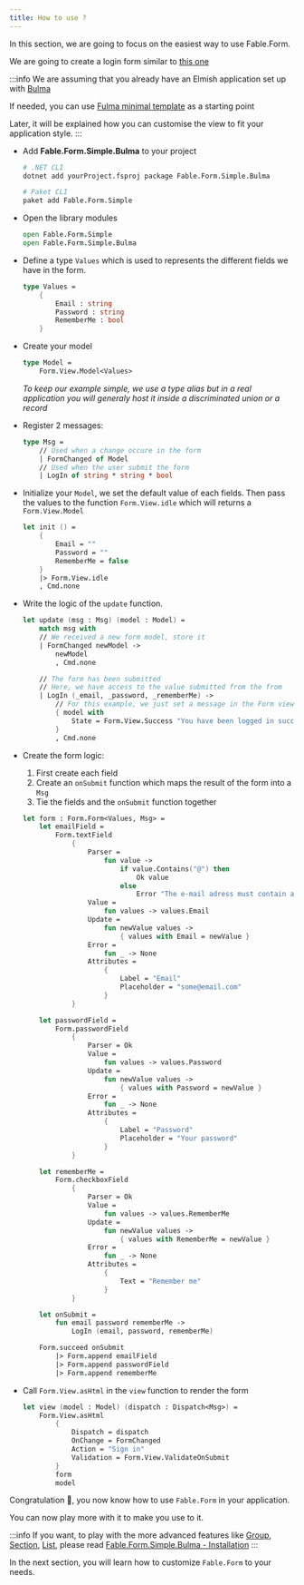 ```yaml
---
title: How to use ?
---
```


In this section, we are going to focus on the easiest way to use Fable.Form.

We are going to create a login form similar to [this one](Fable.Form/examples/index.html#login)

:::info
We are assuming that you already have an Elmish application set up with [Bulma](https://bulma.io/)

If needed, you can use [Fulma minimal template](https://fulma.github.io/Fulma/#template) as a starting point

Later, it will be explained how you can customise the view to fit your application style.
:::

<ul class="textual-steps">
<li>

Add **Fable.Form.Simple.Bulma** to your project

```bash
# .NET CLI
dotnet add yourProject.fsproj package Fable.Form.Simple.Bulma

# Paket CLI
paket add Fable.Form.Simple
```

</li>

<li>

Open the library modules

```fsharp
open Fable.Form.Simple
open Fable.Form.Simple.Bulma
```

</li>

<li>

Define a type `Values` which is used to represents the different fields we have in the form.

```fsharp
type Values =
    {
        Email : string
        Password : string
        RememberMe : bool
    }
```

</li>

<li>
Create your model

```fsharp
type Model =
    Form.View.Model<Values>
```

*To keep our example simple, we use a type alias but in a real application you will generaly host it inside a discriminated union or a record*

</li>

<li>

Register 2 messages:

```fsharp
type Msg =
    // Used when a change occure in the form
    | FormChanged of Model
    // Used when the user submit the form
    | LogIn of string * string * bool
```

</li>

<li>

Initialize your `Model`, we set the default value of each fields. Then pass the values to the function `Form.View.idle` which will returns a `Form.View.Model`

```fsharp
let init () =
    {
        Email = ""
        Password = ""
        RememberMe = false
    }
    |> Form.View.idle
    , Cmd.none
```

</li>

<li>

Write the logic of the `update` function.

```fsharp
let update (msg : Msg) (model : Model) =
    match msg with
    // We received a new form model, store it
    | FormChanged newModel ->
        newModel
        , Cmd.none

    // The form has been submitted
    // Here, we have access to the value submitted from the from
    | LogIn (_email, _password, _rememberMe) ->
        // For this example, we just set a message in the Form view
        { model with
            State = Form.View.Success "You have been logged in successfully"
        }
        , Cmd.none
```

</li>

<li>

Create the form logic:

1. First create each field
2. Create an `onSubmit` function which maps the result of the form into a `Msg`
3. Tie the fields and the `onSubmit` function together

```fsharp
let form : Form.Form<Values, Msg> =
    let emailField =
        Form.textField
            {
                Parser =
                    fun value ->
                        if value.Contains("@") then
                            Ok value
                        else
                            Error "The e-mail adress must contain a '@' symbol"
                Value =
                    fun values -> values.Email
                Update =
                    fun newValue values ->
                        { values with Email = newValue }
                Error =
                    fun _ -> None
                Attributes =
                    {
                        Label = "Email"
                        Placeholder = "some@email.com"
                    }
            }

    let passwordField =
        Form.passwordField
            {
                Parser = Ok
                Value =
                    fun values -> values.Password
                Update =
                    fun newValue values ->
                        { values with Password = newValue }
                Error =
                    fun _ -> None
                Attributes =
                    {
                        Label = "Password"
                        Placeholder = "Your password"
                    }
            }

    let rememberMe =
        Form.checkboxField
            {
                Parser = Ok
                Value =
                    fun values -> values.RememberMe
                Update =
                    fun newValue values ->
                        { values with RememberMe = newValue }
                Error =
                    fun _ -> None
                Attributes =
                    {
                        Text = "Remember me"
                    }
            }

    let onSubmit =
        fun email password rememberMe ->
            LogIn (email, password, rememberMe)

    Form.succeed onSubmit
        |> Form.append emailField
        |> Form.append passwordField
        |> Form.append rememberMe
```

</li>

<li>

Call `Form.View.asHtml` in the `view` function to render the form

```fsharp
let view (model : Model) (dispatch : Dispatch<Msg>) =
    Form.View.asHtml
        {
            Dispatch = dispatch
            OnChange = FormChanged
            Action = "Sign in"
            Validation = Form.View.ValidateOnSubmit
        }
        form
        model
```

</li>

</ul>

Congratulation 🎉, you now know how to use `Fable.Form` in your application.

You can now play more with it to make you use to it.

:::info
If you want, to play with the more advanced features like [Group](/Fable.Form/Fable.Form.Simple/features.html#Group), [Section](/Fable.Form/Fable.Form.Simple/features.html#Section), [List](/Fable.Form/Fable.Form.Simple/features.html#List-of-form), please read [Fable.Form.Simple.Bulma - Installation](/Fable.Form/Fable.Form.Simple.Bulma/installation.html)
:::

In the next section, you will learn how to customize `Fable.Form` to your needs.
